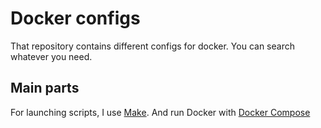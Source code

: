 # Docker configs
 That repository contains different configs for docker. You can search whatever you need. 

## Main parts 

For launching scripts, I use [Make]((https://www.cs.colby.edu/maxwell/courses/tutorials/maketutor/)).
And run Docker with [Docker Compose](https://docs.docker.com/compose/)
